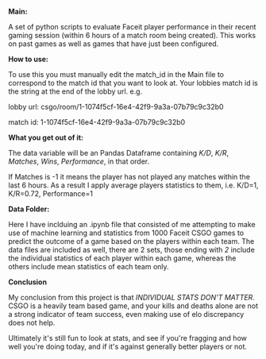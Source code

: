 **Main:**

A set of python scripts to evaluate Faceit player performance in their recent gaming session (within 6 hours of a match room being created). This works on past games as well as games that have just been configured. 


**How to use:**

To use this you must manually edit the match_id in the Main file to correspond to the match id that you want to look at. Your lobbies match id is the string at the end of the lobby url. e.g.

lobby url: csgo/room/1-1074f5cf-16e4-42f9-9a3a-07b79c9c32b0

match id: 1-1074f5cf-16e4-42f9-9a3a-07b79c9c32b0


**What you get out of it:**

The data variable will be an Pandas Dataframe containing *K/D*, *K/R*, *Matches*, *Wins*, *Performance*, in that order. 

If Matches is -1 it means the player has not played any matches within the last 6 hours. As a result I apply average players statistics to them, i.e. K/D=1, K/R=0.72, Performance=1


**Data Folder:**

Here I have inclduing an .ipynb file that consisted of me attempting to make use of machine learning and statistics from 1000 Faceit CSGO games to predict the outcome of a game based on the players within each team. The data files are included as well, there are 2 sets, those ending with *2* include the individual statistics of each player within each game, whereas the others include mean statistics of each team only.


**Conclusion**

My conclusion from this project is that *INDIVIDUAL STATS DON'T MATTER*. CSGO is a heavily team based game, and your kills and deaths alone are not a strong indicator of team success, even making use of elo discrepancy does not help.

Ultimately it's still fun to look at stats, and see if you're fragging and how well you're doing today, and if it's against generally better players or not.